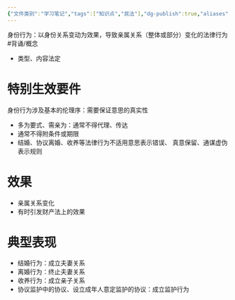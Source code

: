 ```yaml
---
{"文件类别":"学习笔记","tags":["知识点","民法"],"dg-publish":true,"aliases":["亲属行为"],"permalink":"/学习笔记studyup/民法总论/身份行为/","dgPassFrontmatter":true,"created":"2024-09-13T08:51:26.096+08:00","updated":"2024-11-26T11:35:07.527+08:00"}
---
```


身份行为：以身份关系变动为效果，导致亲属关系（整体或部分）变化的法律行为 #背诵/概念 
- 类型、内容法定
# 特别生效要件
身份行为涉及基本的伦理序：需要保证意思的真实性
- 多为要式、需亲为：通常不得代理、传达
- 通常不得附条件或期限
- 结婚、协议离婚、收养等法律行为不适用意思表示错误、 真意保留、通谋虚伪表示规则
# 效果
- 亲属关系变化
- 有时引发财产法上的效果
# 典型表现
- 结婚行为：成立夫妻关系
- 离婚行为：终止夫妻关系
- 收养行为：成立亲子关系
- 协议监护中的协议、设立成年人意定监护的协议：成立监护行为